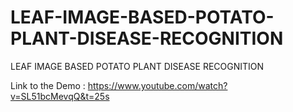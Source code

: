 # LEAF-IMAGE-BASED-POTATO-PLANT-DISEASE-RECOGNITION
LEAF IMAGE BASED POTATO PLANT DISEASE RECOGNITION

Link to the Demo : https://www.youtube.com/watch?v=SL51bcMevqQ&t=25s
